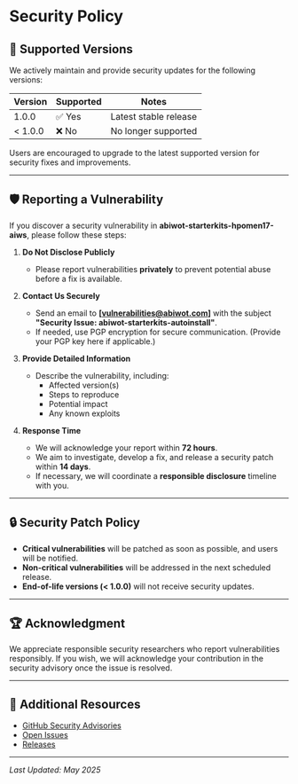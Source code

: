# Security Policy

## 📌 Supported Versions

We actively maintain and provide security updates for the following versions:

| Version  | Supported | Notes |
|----------|----------|-------|
| 1.0.0    | ✅ Yes   | Latest stable release |
| < 1.0.0  | ❌ No    | No longer supported |

Users are encouraged to upgrade to the latest supported version for security fixes and improvements.

---

## 🛡️ Reporting a Vulnerability

If you discover a security vulnerability in **abiwot-starterkits-hpomen17-aiws**, please follow these steps:

1. **Do Not Disclose Publicly**  
   - Please report vulnerabilities **privately** to prevent potential abuse before a fix is available.

2. **Contact Us Securely**  
   - Send an email to **[vulnerabilities@abiwot.com]** with the subject **"Security Issue: abiwot-starterkits-autoinstall"**.
   - If needed, use PGP encryption for secure communication. (Provide your PGP key here if applicable.)

3. **Provide Detailed Information**  
   - Describe the vulnerability, including:
     - Affected version(s)
     - Steps to reproduce
     - Potential impact
     - Any known exploits

4. **Response Time**  
   - We will acknowledge your report within **72 hours**.
   - We aim to investigate, develop a fix, and release a security patch within **14 days**.
   - If necessary, we will coordinate a **responsible disclosure** timeline with you.

---

## 🔒 Security Patch Policy

- **Critical vulnerabilities** will be patched as soon as possible, and users will be notified.
- **Non-critical vulnerabilities** will be addressed in the next scheduled release.
- **End-of-life versions (< 1.0.0)** will not receive security updates.

---

## 🏆 Acknowledgment

We appreciate responsible security researchers who report vulnerabilities responsibly. If you wish, we will acknowledge your contribution in the security advisory once the issue is resolved.

---

## 🔗 Additional Resources

- [GitHub Security Advisories](https://github.com/abiwot/abiwot-starterkits-hpomen17-aiws/security/advisories)
- [Open Issues](https://github.com/abiwot/abiwot-starterkits-hpomen17-aiws/issues)
- [Releases](https://github.com/abiwot/abiwot-starterkits-hpomen17-aiws/releases)

---

_Last Updated: May 2025_
